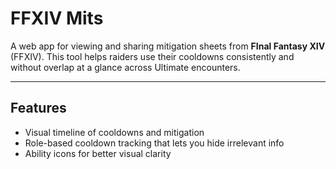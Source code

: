 # FFXIV Mits

A web app for viewing and sharing mitigation sheets from **FInal Fantasy XIV** (FFXIV). This tool helps raiders use their cooldowns consistently and without overlap at a glance across Ultimate encounters.

---

## Features

- Visual timeline of cooldowns and mitigation
- Role-based cooldown tracking that lets you hide irrelevant info
- Ability icons for better visual clarity
